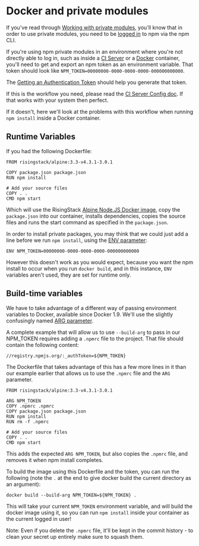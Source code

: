 <!--
title: 03 - Docker and private modules
featured: true
-->

# Docker and private modules

If you've read through [Working with private modules](/private-modules/intro), you'll know that in order to use private modules, you need to be [logged in](/cli/adduser) to npm via the npm CLI.

If you're using npm private modules in an environment where you're not directly able to log in, such as inside a [CI Server](/private-modules/ci-server-config) or a [Docker](https://www.docker.com/) container, you'll need to get and export an npm token as an environment variable. That token should look like `NPM_TOKEN=00000000-0000-0000-0000-000000000000`.

The [Getting an Authentication Token](/private-modules/ci-server-config#getting-an-authentication-token) should help you generate that token.

If this is the workflow you need, please read the [CI Server Config doc](/private-modules/ci-server-config). If that works with your system then perfect.

If it doesn't, here we'll look at the problems with this workflow when running `npm install` inside a Docker container.

## Runtime Variables

If you had the following Dockerfile:

```
FROM risingstack/alpine:3.3-v4.3.1-3.0.1

COPY package.json package.json  
RUN npm install

# Add your source files
COPY . .  
CMD npm start  
```

Which will use the RisingStack [Alpine Node.JS Docker image](https://hub.docker.com/r/risingstack/alpine/), copy the `package.json` into our container, installs dependencies, copies the source files and runs the start command as specified in the `package.json`.

In order to install private packages, you may think that we could just add a line before we run `npm install`, using the [ENV parameter](https://docs.docker.com/engine/reference/builder/#env):

```
ENV NPM_TOKEN=00000000-0000-0000-0000-000000000000
```

However this doesn't work as you would expect, because you want the npm install to occur when you run `docker build`, and in this instance, `ENV` variables aren't used, they are set for runtime only.

## Build-time variables

We have to take advantage of a different way of passing environment variables to Docker, available since Docker 1.9. We'll use the slightly confusingly named [ARG parameter](https://docs.docker.com/engine/reference/builder/#arg).

A complete example that will allow us to use `--build-arg` to pass in our NPM_TOKEN requires adding a `.npmrc` file to the project. That file should contain the following content:

```
//registry.npmjs.org/:_authToken=${NPM_TOKEN}
```

The Dockerfile that takes advantage of this has a few more lines in it than our example earlier that allows us to use the `.npmrc` file and the `ARG` parameter.

```
FROM risingstack/alpine:3.3-v4.3.1-3.0.1

ARG NPM_TOKEN  
COPY .npmrc .npmrc  
COPY package.json package.json  
RUN npm install  
RUN rm -f .npmrc

# Add your source files
COPY . .  
CMD npm start
```

This adds the expected `ARG NPM_TOKEN`, but also copies the `.npmrc` file, and removes it when npm install completes.

To build the image using this Dockerfile and the token, you can run the following (note the `.` at the end to give docker build the current directory as an argument):

```
docker build --build-arg NPM_TOKEN=${NPM_TOKEN} .
```

This will take your current `NPM_TOKEN` environment variable, and will build the docker image using it, so you can run `npm install` inside your container as the current logged in user!

Note: Even if you delete the `.npmrc` file, it'll be kept in the commit history - to clean your secret up entirely make sure to squash them.
